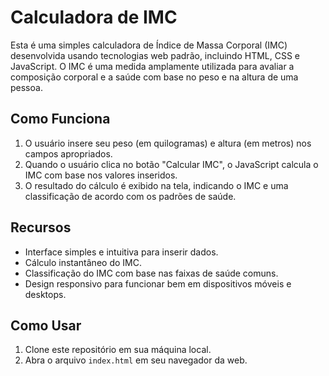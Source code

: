 # Calculadora de IMC

Esta é uma simples calculadora de Índice de Massa Corporal (IMC) desenvolvida usando tecnologias web padrão, incluindo HTML, CSS e JavaScript. O IMC é uma medida amplamente utilizada para avaliar a composição corporal e a saúde com base no peso e na altura de uma pessoa.

## Como Funciona

1. O usuário insere seu peso (em quilogramas) e altura (em metros) nos campos apropriados.
2. Quando o usuário clica no botão "Calcular IMC", o JavaScript calcula o IMC com base nos valores inseridos.
3. O resultado do cálculo é exibido na tela, indicando o IMC e uma classificação de acordo com os padrões de saúde.

## Recursos

- Interface simples e intuitiva para inserir dados.
- Cálculo instantâneo do IMC.
- Classificação do IMC com base nas faixas de saúde comuns.
- Design responsivo para funcionar bem em dispositivos móveis e desktops.

## Como Usar

1. Clone este repositório em sua máquina local.
2. Abra o arquivo `index.html` em seu navegador da web.

